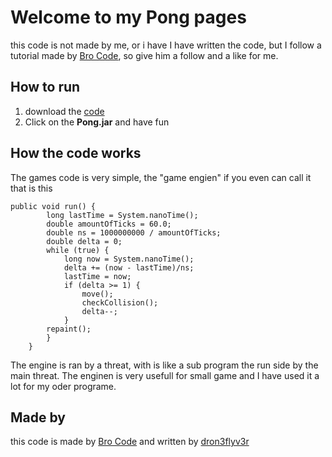 # Welcome to my Pong pages

this code is not made by me, or i have I have written the code, but I follow a tutorial made by [Bro Code](https://www.youtube.com/watch?v=oLirZqJFKPE), so give him a follow and a like for me.

## How to run
1. download the [code](https://github.com/dron3flyv3r/Pong)
2. Click on the **Pong.jar** and have fun


## How the code works

The games code is very simple, the "game engien" if you even can call it that is this
```engien
public void run() {
        long lastTime = System.nanoTime();
        double amountOfTicks = 60.0;
        double ns = 1000000000 / amountOfTicks; 
        double delta = 0;
        while (true) {
            long now = System.nanoTime();
            delta += (now - lastTime)/ns;
            lastTime = now;
            if (delta >= 1) {
                move();
                checkCollision();
                delta--;
            }
        repaint();
        }        
    }
```
The engine is ran by a threat, with is like a sub program the run side by the main threat. The enginen is very usefull for small game and I have used it a lot for my oder programe.

## Made by
this code is made by [Bro Code](https://www.youtube.com/watch?v=oLirZqJFKPE) and written by [dron3flyv3r](https://github.com/dron3flyv3r)
